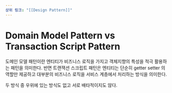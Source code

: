 ```yaml
---
상위 링크: "[[Design Pattern]]"
---
```

# Domain Model Pattern vs Transaction Script Pattern

도메인 모델 패턴이란 엔티티가 비즈니스 로직을 가지고 객체지향의 특성을 적극 활용하는 패턴을 의미한다.
반면 트랜잭션 스크립트 패턴은 엔티티는 단순히 getter setter 의 역할만 제공하고 대부분의 비즈니스 로직을 서비스 계층에서 처리하는 방식을 의미한다.

두 방식 중 우위에 있는 방식도 없고 서로 배타적이지도 않다.